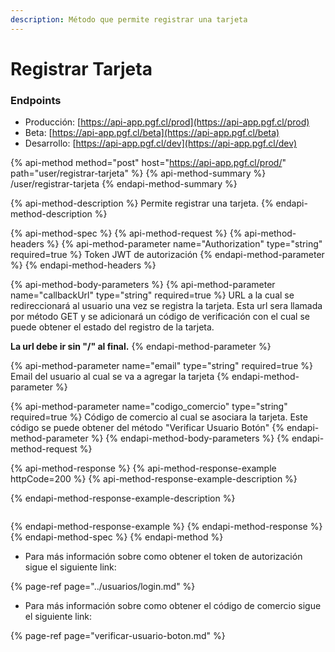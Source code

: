 ```yaml
---
description: Método que permite registrar una tarjeta
---
```


# Registrar Tarjeta

### Endpoints

* Producción:  [https://api-app.pgf.cl/prod](https://api-app.pgf.cl/prod)
* Beta: [https://api-app.pgf.cl/beta](https://api-app.pgf.cl/beta)
* Desarrollo: [https://api-app.pgf.cl/dev](https://api-app.pgf.cl/dev)

{% api-method method="post" host="https://api-app.pgf.cl/prod​/" path="user/registrar-tarjeta" %}
{% api-method-summary %}
/user/registrar-tarjeta
{% endapi-method-summary %}

{% api-method-description %}
Permite registrar una tarjeta. 
{% endapi-method-description %}

{% api-method-spec %}
{% api-method-request %}
{% api-method-headers %}
{% api-method-parameter name="Authorization" type="string" required=true %}
Token JWT de autorización
{% endapi-method-parameter %}
{% endapi-method-headers %}

{% api-method-body-parameters %}
{% api-method-parameter name="callbackUrl" type="string" required=true %}
URL a la cual se redireccionará al usuario una vez se registra la tarjeta. Esta url sera llamada por método GET y se adicionará un código de verificación con el cual se puede obtener el estado del registro de la tarjeta.   
  
**La url debe ir sin "/" al final.**
{% endapi-method-parameter %}

{% api-method-parameter name="email" type="string" required=true %}
Email del usuario al cual se va a agregar la tarjeta
{% endapi-method-parameter %}

{% api-method-parameter name="codigo\_comercio" type="string" required=true %}
Código de comercio al cual se asociara la tarjeta. Este código se puede obtener del método "Verificar Usuario Botón"
{% endapi-method-parameter %}
{% endapi-method-body-parameters %}
{% endapi-method-request %}

{% api-method-response %}
{% api-method-response-example httpCode=200 %}
{% api-method-response-example-description %}

{% endapi-method-response-example-description %}

```

```
{% endapi-method-response-example %}
{% endapi-method-response %}
{% endapi-method-spec %}
{% endapi-method %}

* Para más información sobre como obtener el token de autorización sigue el siguiente link:

{% page-ref page="../usuarios/login.md" %}

* Para más información sobre como obtener el código de comercio sigue el siguiente link:

{% page-ref page="verificar-usuario-boton.md" %}

